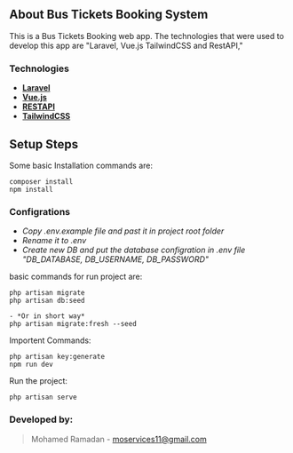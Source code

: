 ## About Bus Tickets Booking System

This is a Bus Tickets Booking web app. 
The technologies that were used to develop this app are "Laravel, Vue.js TailwindCSS and RestAPI,"

### Technologies

- **[Laravel](https://laravel.com/docs/8.x)**
- **[Vue.js](https://vuejs.org/v2/guide/)**
- **[RESTAPI](https://)**
- **[TailwindCSS](https://tailwindcss.com/docs/guides/laravel)**

## Setup Steps

Some basic Installation commands are:
```
composer install
npm install
```
### Configrations

- *Copy .env.example file and past it in project root folder*
- *Rename it to .env*
- *Create new DB and put the database configration in .env file "DB_DATABASE, DB_USERNAME, DB_PASSWORD"*


basic commands for run project are:
```
php artisan migrate
php artisan db:seed

- *Or in short way*
php artisan migrate:fresh --seed
```
Importent Commands:
```
php artisan key:generate
npm run dev
```
Run the project:
```
php artisan serve
```


### Developed by:
> Mohamed Ramadan -
> moservices11@gmail.com
